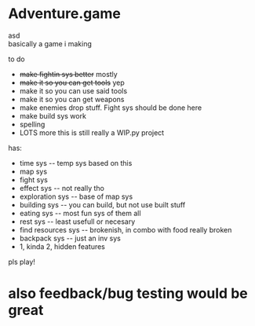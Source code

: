 # Adventure.game
asd  
basically a game i making

to do
* ~~make fightin sys better~~ mostly
* ~~make it so you can get tools~~ yep
* make it so you can use said tools
* make it so you can get weapons
* make enemies drop stuff. Fight sys should be done here
* make build sys work
* spelling
* LOTS more this is still really a WIP.py project

has:
* time sys -- temp sys based on this
* map sys
* fight sys
* effect sys -- not really tho
* exploration sys -- base of map sys
* building sys -- you can build, but not use built stuff
* eating sys -- most fun sys of them all
* rest sys -- least usefull or necesary
* find resources sys -- brokenish, in combo with food really broken
* backpack sys -- just an inv sys
* 1, kinda 2, hidden features


pls play!  
# also feedback/bug testing would be great
